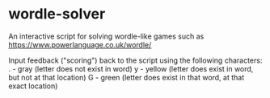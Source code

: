 # wordle-solver

An interactive script for solving wordle-like games
such as https://www.powerlanguage.co.uk/wordle/

Input feedback ("scoring") back to the script using the following characters:
. - gray (letter does not exist in word)
y - yellow (letter does exist in word, but not at that location)
G - green (letter does exist in that word, at that exact location)
